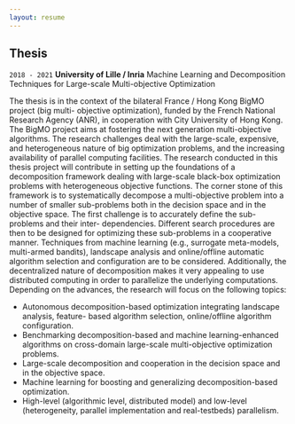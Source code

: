 ```yaml
---
layout: resume
---
```


## Thesis

`2018 - 2021`
__University of Lille / Inria__
Machine Learning and Decomposition Techniques for Large-scale Multi-objective Optimization 

The thesis is in the context of the bilateral France / Hong Kong BigMO project (big multi- objective
optimization), funded by the French National Research Agency (ANR), in cooperation with City University
of Hong Kong. The BigMO project aims at fostering the next generation multi-objective algorithms. The
research challenges deal with the large-scale, expensive, and heterogeneous nature of big optimization problems,
and the increasing availability of parallel computing facilities. The research conducted in this thesis project will
contribute in setting up the foundations of a decomposition framework dealing with large-scale black-box
optimization problems with heterogeneous objective functions. The corner stone of this framework is to
systematically decompose a multi-objective problem into a number of smaller sub-problems both in the decision
space and in the objective space. The first challenge is to accurately define the sub-problems and their inter-
dependencies. Different search procedures are then to be designed for optimizing these sub-problems in a
cooperative manner. Techniques from machine learning (e.g., surrogate meta-models, multi-armed bandits),
landscape analysis and online/offline automatic algorithm selection and configuration are to be considered.
Additionally, the decentralized nature of decomposition makes it very appealing to use distributed computing in
order to parallelize the underlying computations. Depending on the advances, the research will focus on the
following topics:
 - Autonomous decomposition-based optimization integrating landscape analysis, feature-
based algorithm selection, online/offline algorithm configuration. 
 - Benchmarking decomposition-based and machine learning-enhanced algorithms on cross-domain large-scale multi-objective optimization problems.
 - Large-scale decomposition and cooperation in the decision space and in the objective space. 
 - Machine learning for boosting and generalizing decomposition-based optimization. 
 - High-level (algorithmic level, distributed model) and low-level (heterogeneity, parallel implementation and real-testbeds) parallelism.



<!-- ### Footer

Last updated: August 2018 -->


